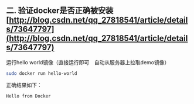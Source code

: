 #

## 二. 验证docker是否正确被安装 [http://blog.csdn.net/qq_27818541/article/details/73647797](http://blog.csdn.net/qq_27818541/article/details/73647797)
运行hello world镜像（直接运行即可　自动从服务器上拉取demo镜像）

``` bash
sudo docker run hello-world
```

正确结果如下：

``` bash
Hello from Docker
```
